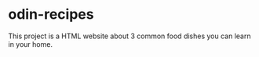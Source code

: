 # odin-recipes
This project is a HTML website about 3 common food dishes you can learn in your home.
